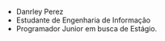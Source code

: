 - Danrley Perez
- Estudante de Engenharia de Informação
- Programador Junior em busca de Estágio.


<!---
DanrleyPerez/DanrleyPerez is a ✨ special ✨ repository because its `README.md` (this file) appears on your GitHub profile.
You can click the Preview link to take a look at your changes.
--->
